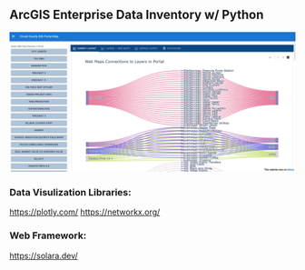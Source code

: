 ## ArcGIS Enterprise Data Inventory w/ Python

![image](./solara_enterprise.png)

### Data Visulization Libraries:
https://plotly.com/
https://networkx.org/

### Web Framework:
https://solara.dev/




